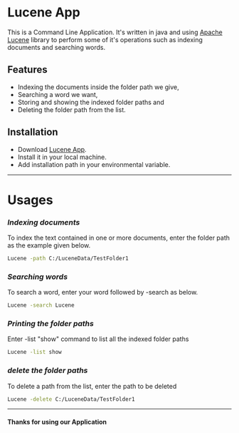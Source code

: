 # Lucene App

This is a Command Line Application. It's written in java and using [Apache Lucene](https://lucene.apache.org/) library 
to perform some of it's operations such as indexing documents and searching words. 

## Features

- Indexing the documents inside the folder path we give,
- Searching a word we want,
- Storing and showing the indexed folder paths and
- Deleting the folder path from the list.

## Installation

- Download [Lucene App](https://drive.google.com/file/d/13tF0pgzOCsqiw_v25infGev4stXBM7HU/view?usp=sharing).
- Install it in your local machine.
- Add installation path in your environmental variable.
---
# Usages

### *Indexing documents*
To index the text contained in one or more documents, enter the folder path as the example given below.

```sh
Lucene -path C:/LuceneData/TestFolder1 
```


### *Searching words*
To search a word, enter your word followed by -search as below.

```sh
Lucene -search Lucene 
```


### *Printing the folder paths*
Enter -list "show" command to list all the indexed folder paths

```sh
Lucene -list show 
```
### *delete the  folder paths*
To delete a path from the list, enter the path to be deleted

```sh
Lucene -delete C:/LuceneData/TestFolder1
```
---
#### **Thanks for using our Application**
